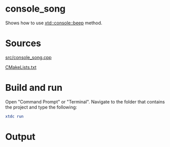 # console_song

Shows how to use [xtd::console::beep](../../../../src/xtd.core/include/xtd/console.h) method.

# Sources

[src/console_song.cpp](src/console_song.cpp)

[CMakeLists.txt](CMakeLists.txt)

# Build and run

Open "Command Prompt" or "Terminal". Navigate to the folder that contains the project and type the following:

```cmake
xtdc run
```

# Output

```
```
